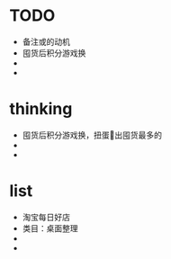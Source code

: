 # TODO

* 备注或的动机
* 囤货后积分游戏换
* 
* 




# thinking
* 囤货后积分游戏换，扭蛋🥚出囤货最多的
* 
*   

# list
* 淘宝每日好店
* 类目：桌面整理
*
*


